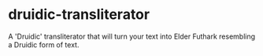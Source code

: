 # druidic-transliterator
A 'Druidic' transliterator that will turn your text into Elder Futhark resembling a Druidic form of text.
